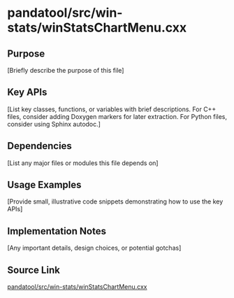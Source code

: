 # pandatool/src/win-stats/winStatsChartMenu.cxx

## Purpose
[Briefly describe the purpose of this file]

## Key APIs
[List key classes, functions, or variables with brief descriptions.
For C++ files, consider adding Doxygen markers for later extraction.
For Python files, consider using Sphinx autodoc.]

## Dependencies
[List any major files or modules this file depends on]

## Usage Examples
[Provide small, illustrative code snippets demonstrating how to use the key APIs]

## Implementation Notes
[Any important details, design choices, or potential gotchas]

## Source Link
[pandatool/src/win-stats/winStatsChartMenu.cxx](link_to_source_repository/pandatool/src/win-stats/winStatsChartMenu.cxx)
